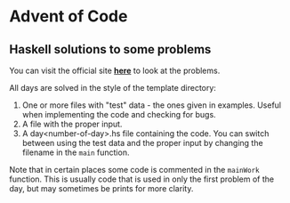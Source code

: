 # Advent of Code

## Haskell solutions to some problems

You can visit the official site [**here**](https://adventofcode.com/events) to look at the problems.

All days are solved in the style of the template directory:

1. One or more files with "test" data - the ones given in examples. Useful when implementing the code and checking for bugs.
1. A file with the proper input.
1. A day\<number-of-day\>.hs file containing the code. You can switch between using the test data and the proper input by changing the filename in the `main` function.

Note that in certain places some code is commented in the `mainWork` function. This is usually code that is used in only the first problem of the day, but may sometimes be prints for more clarity.
